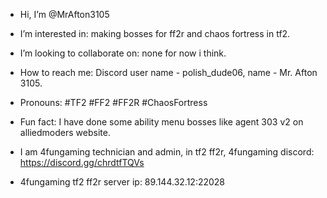 - Hi, I’m @MrAfton3105
- I’m interested in: making bosses for ff2r and chaos fortress in tf2.
- I’m looking to collaborate on: none for now i think.
- How to reach me: Discord user name - polish_dude06, name - Mr. Afton 3105.
- Pronouns: #TF2 #FF2 #FF2R #ChaosFortress
- Fun fact: I have done some ability menu bosses like agent 303 v2 on alliedmoders website.

- I am 4fungaming technician and admin, in tf2 ff2r, 4fungaming discord: https://discord.gg/chrdtfTQVs
- 4fungaming tf2 ff2r server ip: 89.144.32.12:22028

